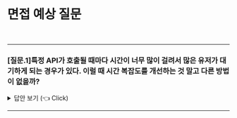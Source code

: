 # 면접 예상 질문
<br>

---------------------
### [질문.1]특정 API가 호출될 때마다 시간이 너무 많이 걸려서 많은 유저가 대기하게 되는 경우가 있다. 이럴 때 시간 복잡도를 개선하는 것 말고 다른 방법이 없을까?

<details>
   <summary> 답안 보기 (👈 Click)</summary>
<br />

-----------------------
+ 모범 답안
    애플리케이션 성능 모니터링(APM) 도구(New Relic, Datadog 등)를 활용해 병목 지점을 파악하기.
  
  + 몇가지 대안
    + 1. 캐싱(Cache)
        적용 방법: 반복적으로 동일한 데이터를 요청하는 경우, 데이터베이스나 외부 API 호출을 줄이기 위해 결과를 캐싱합니다.

            예: Redis, Memcached 등의 인메모리 캐시 사용.
            적용 사례: 유저 프로필, 자주 요청되는 데이터.
        
        장점: 호출 횟수를 줄이고 속도를 대폭 향상.
        주의: 데이터가 동적으로 변하는 경우 캐시 무효화 전략을 설계해야 함

    + 2. 비동기 처리 및 백그라운드 작업
        적용 방법: 오래 걸리는 작업(예: 데이터 처리, 외부 API 호출)을 비동기적으로 처리하고, 즉시 응답을 반환하거나 작업 상태를 비동기 알림으로 전달합니다.

            예: Celery, RabbitMQ, Kafka와 같은 메시지 큐 활용.
            적용 사례: 파일 업로드, 데이터 분석, 리포트 생성.

        장점: API 응답 시간을 단축하며 유저 경험 개선.
        주의: 작업 결과 전달을 위한 추가 구현 필요(예: 웹소켓, 이메일, 상태 체크 API).
    
    + 3. 데이터베이스 최적화
        적용 방법: 데이터베이스 쿼리 시간이 병목일 경우, 데이터베이스 인덱스 추가, 쿼리 튜닝, 데이터 파티셔닝 또는 샤딩을 고려합니다.

            예: 쿼리 실행 계획 분석 및 인덱스 재구성.
            적용 사례: 복잡한 JOIN 쿼리, 대용량 데이터 조회.

        장점: 데이터베이스 레벨에서 성능 개선.
        주의: 구현 난이도 및 데이터 스키마 변경 부담.

</details>

-----------------------